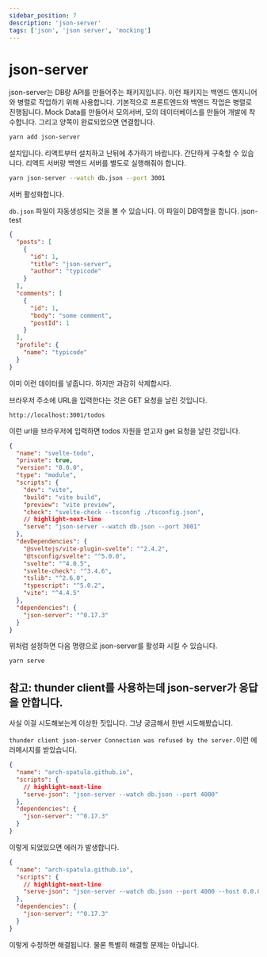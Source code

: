 ```yaml
---
sidebar_position: 7
description: 'json-server'
tags: ['json', 'json server', 'mocking']
---
```


# json-server

json-server는 DB랑 API를 만들어주는 패키지입니다. 이런 패키지는 백엔드 엔지니어와 병렬로 작업하기 위해 사용합니다. 기본적으로 프론트엔드와 백엔드 작업은 병렬로 진행됩니다. Mock Data를 만들어서 모의서버, 모의 데이터베이스를 만들어 개발에 착수합니다. 그리고 양쪽이 완료되었으면 연결합니다.

```sh
yarn add json-server
```

설치입니다. 리액트부터 설치하고 난뒤에 추가하기 바랍니다. 간단하게 구축할 수 있습니다. 리액트 서버랑 백엔드 서버를 별도로 실행해줘야 합니다.

```sh
yarn json-server --watch db.json --port 3001
```

서버 활성화합니다.

`db.json` 파일이 자동생성되는 것을 볼 수 있습니다. 이 파일이 DB역할을 합니다.
json-test

```json title="db.json"
{
  "posts": [
    {
      "id": 1,
      "title": "json-server",
      "author": "typicode"
    }
  ],
  "comments": [
    {
      "id": 1,
      "body": "some comment",
      "postId": 1
    }
  ],
  "profile": {
    "name": "typicode"
  }
}
```

이미 이런 데이터를 넣줍니다. 하지만 과감히 삭제합시다.

브라우저 주소에 URL을 입력한다는 것은 GET 요청을 날린 것입니다.

```url
http://localhost:3001/todos
```

이런 url을 브라우저에 입력하면 todos 자원을 얻고자 get 요청을 날린 것입니다.

```json
{
  "name": "svelte-todo",
  "private": true,
  "version": "0.0.0",
  "type": "module",
  "scripts": {
    "dev": "vite",
    "build": "vite build",
    "preview": "vite preview",
    "check": "svelte-check --tsconfig ./tsconfig.json",
    // highlight-next-line
    "serve": "json-server --watch db.json --port 3001"
  },
  "devDependencies": {
    "@sveltejs/vite-plugin-svelte": "^2.4.2",
    "@tsconfig/svelte": "^5.0.0",
    "svelte": "^4.0.5",
    "svelte-check": "^3.4.6",
    "tslib": "^2.6.0",
    "typescript": "^5.0.2",
    "vite": "^4.4.5"
  },
  "dependencies": {
    "json-server": "^0.17.3"
  }
}
```

위처럼 설정하면 다음 명령으로 json-server를 활성화 시킬 수 있습니다.

```sh
yarn serve
```

## 참고: thunder client를 사용하는데 json-server가 응답을 안합니다.

사실 이걸 시도해보는게 이상한 짓입니다. 그냥 궁금해서 한번 시도해봤습니다.

<!--

[Connection was refused by the server. - Thunder Client Repo](https://github.com/rangav/thunder-client-support/issues/170)

[What is the difference between 0.0.0.0, 127.0.0.1 and localhost? - stack overflow](https://stackoverflow.com/questions/20778771/what-is-the-difference-between-0-0-0-0-127-0-0-1-and-localhost)

[127.0.0.1 vs localhost vs 0.0.0.0](https://velog.io/@gwak2837/127.0.0.1localhost-vs-0.0.0.0)

-->

`thunder client json-server Connection was refused by the server.`이런 에러메시지를 받았습니다.

```json title="package.json"
{
  "name": "arch-spatula.github.io",
  "scripts": {
    // highlight-next-line
    "serve-json": "json-server --watch db.json --port 4000"
  },
  "dependencies": {
    "json-server": "^0.17.3"
  }
}
```

이렇게 되었있으면 에러가 발생합니다.

```json title="package.json"
{
  "name": "arch-spatula.github.io",
  "scripts": {
    // highlight-next-line
    "serve-json": "json-server --watch db.json --port 4000 --host 0.0.0.0"
  },
  "dependencies": {
    "json-server": "^0.17.3"
  }
}
```

이렇게 수정하면 해결됩니다. 물론 특별히 해결할 문제는 아닙니다.
